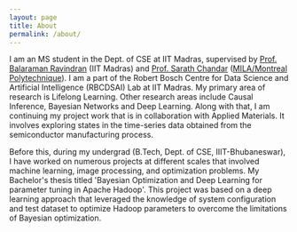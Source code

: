 ```yaml
---
layout: page
title: About
permalink: /about/
---
```

I am an MS student in the Dept. of CSE at IIT Madras, supervised by [Prof. Balaraman Ravindran](http://www.cse.iitm.ac.in/~ravi/) (IIT Madras) and [Prof. Sarath Chandar](http://sarathchandar.in) ([MILA/Montreal Polytechnique](https://mila.quebec/en/)). I am a part of the Robert Bosch Centre for Data Science and Artificial Intelligence (RBCDSAI) Lab at IIT Madras. My primary area of research is Lifelong Learning. Other research areas include Causal Inference, Bayesian Networks and Deep Learning. Along with that, I am continuing my project work that is in collaboration with Applied Materials. It involves exploring states in the time-series data obtained from the semiconductor manufacturing process. 

Before this, during my undergrad (B.Tech, Dept. of CSE, IIIT-Bhubaneswar), I have worked on numerous projects at different scales that involved machine learning, image processing, and optimization problems. My Bachelor's thesis titled 'Bayesian Optimization and Deep Learning for parameter tuning in Apache Hadoop'. This project was based on a deep learning approach that leveraged the knowledge of system configuration and test dataset to optimize Hadoop parameters to overcome the limitations of Bayesian optimization. 
